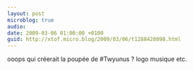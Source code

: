 ```yaml
---
layout: post
microblog: true
audio: 
date: 2009-03-06 01:00:00 +0100
guid: http://xtof.micro.blog/2009/03/06/t1288428098.html
---
```

ooops qui créerait la poupée de #Twyunus ? logo musique etc.
